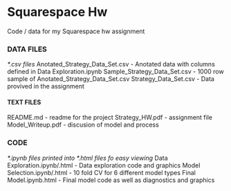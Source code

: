 # Squarespace Hw

Code / data for my Squarespace hw assignment 

### DATA FILES
  <i>*.csv files</i> 
  Anotated_Strategy_Data_Set.csv - Anotated data with columns defined in Data Exploration.ipynb
  Sample_Strategy_Data_Set.csv   - 1000 row sample of Anotated_Strategy_Data_Set.csv
  Strategy_Data_Set.csv          - Data provived in the assignment 

#### TEXT FILES 
  README.md                      - readme for the project 
  Strategy_HW.pdf                - assignment file 
  Model_Writeup.pdf              - discusion of model and process 

### CODE
  <i>*.ipynb files printed into *.html files fo easy viewing</i> 
  Data Exploration.ipynb/.html   - Data exploration code and graphics
  Model Selection.ipynb/.html    - 10 fold CV for 6 different model types
  Final Model.ipynb.html         - Final model code as well as diagnostics and graphics 



